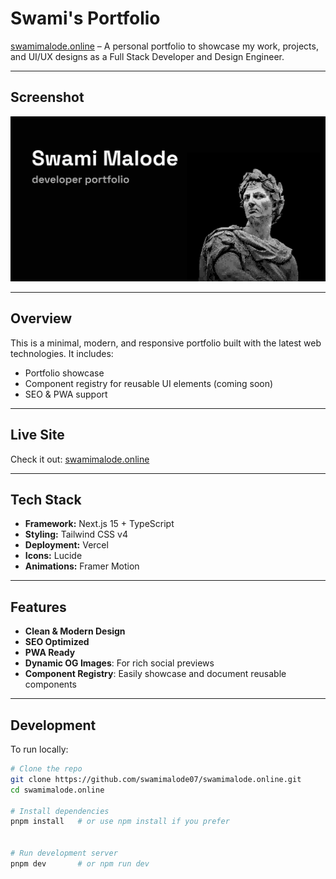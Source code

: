 # Swami's Portfolio

[swamimalode.online](https://swamimalode.online) – A personal portfolio to showcase my work, projects, and UI/UX designs as a Full Stack Developer and Design Engineer.

---

## Screenshot
![Portfolio Screenshot](public/opengraphh.jpg)  

---

## Overview

This is a minimal, modern, and responsive portfolio built with the latest web technologies. It includes:

- Portfolio showcase
- Component registry for reusable UI elements (coming soon)
- SEO & PWA support

---

## Live Site

Check it out: [swamimalode.online](https://swamimalode.online)

---

## Tech Stack

- **Framework:** Next.js 15 + TypeScript  
- **Styling:** Tailwind CSS v4  
- **Deployment:** Vercel  
- **Icons:** Lucide  
- **Animations:** Framer Motion  

---

## Features

- **Clean & Modern Design** 
- **SEO Optimized** 
- **PWA Ready** 
- **Dynamic OG Images**: For rich social previews  
- **Component Registry**: Easily showcase and document reusable components  

---

## Development

To run locally:

```bash
# Clone the repo
git clone https://github.com/swamimalode07/swamimalode.online.git
cd swamimalode.online

# Install dependencies
pnpm install   # or use npm install if you prefer


# Run development server
pnpm dev       # or npm run dev

